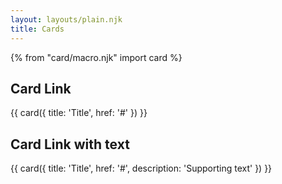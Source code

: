 ```yaml
---
layout: layouts/plain.njk
title: Cards
---
```


{% from "card/macro.njk" import card %}

<h2>Card Link</h2>
{{ card({
  title: 'Title',
  href: '#'
}) }}

<h2>Card Link with text</h2>
{{ card({
  title: 'Title',
  href: '#',
  description: 'Supporting text'
}) }}
